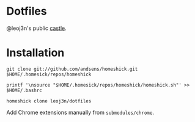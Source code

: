 # Dotfiles

@leoj3n's public [castle](https://github.com/andsens/homeshick/wiki/Installation).

# Installation

~~~
git clone git://github.com/andsens/homeshick.git $HOME/.homesick/repos/homeshick

printf '\nsource "$HOME/.homesick/repos/homeshick/homeshick.sh"' >> $HOME/.bashrc

homeshick clone leoj3n/dotfiles
~~~

Add Chrome extensions manually from `submodules/chrome`.

